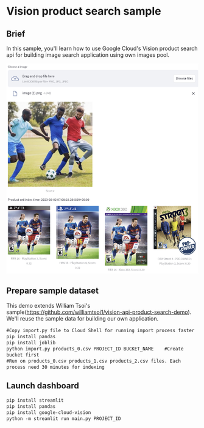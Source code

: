 # Vision product search sample

## Brief
In this sample, you'll learn how to use Google Cloud's Vision product search api for building image search application using own images pool.
<div align="center"><img src="images/demo1.png" width="max"></div>

## Prepare sample dataset
This demo extends William Tsoi's sample(https://github.com/williamtsoi1/vision-api-product-search-demo). We'll reuse the sample data for building our own application.

```
#Copy import.py file to Cloud Shell for running import process faster
pip install pandas
pip install joblib
python import.py products_0.csv PROJECT_ID BUCKET_NAME    #Create bucket first
#Run on products_0.csv products_1.csv products_2.csv files. Each process need 30 minutes for indexing
```

## Launch dashboard
```
pip install streamlit
pip install pandas
pip install google-cloud-vision
python -m streamlit run main.py PROJECT_ID
```